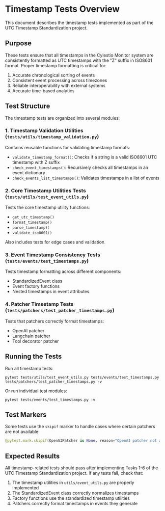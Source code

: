 # Timestamp Tests Overview

This document describes the timestamp tests implemented as part of the UTC Timestamp Standardization project.

## Purpose

These tests ensure that all timestamps in the Cylestio Monitor system are consistently formatted as UTC timestamps with the "Z" suffix in ISO8601 format. Proper timestamp formatting is critical for:

1. Accurate chronological sorting of events
2. Consistent event processing across timezones
3. Reliable interoperability with external systems
4. Accurate time-based analytics

## Test Structure

The timestamp tests are organized into several modules:

### 1. Timestamp Validation Utilities (`tests/utils/timestamp_validation.py`)

Contains reusable functions for validating timestamp formats:

- `validate_timestamp_format()`: Checks if a string is a valid ISO8601 UTC timestamp with Z suffix
- `check_event_timestamps()`: Recursively checks all timestamps in an event dictionary
- `check_events_list_timestamps()`: Validates timestamps in a list of events

### 2. Core Timestamp Utilities Tests (`tests/utils/test_event_utils.py`)

Tests the core timestamp utility functions:

- `get_utc_timestamp()`
- `format_timestamp()`
- `parse_timestamp()`
- `validate_iso8601()`

Also includes tests for edge cases and validation.

### 3. Event Timestamp Consistency Tests (`tests/events/test_timestamps.py`)

Tests timestamp formatting across different components:

- StandardizedEvent class
- Event factory functions
- Nested timestamps in event attributes

### 4. Patcher Timestamp Tests (`tests/patchers/test_patcher_timestamps.py`)

Tests that patchers correctly format timestamps:

- OpenAI patcher
- Langchain patcher
- Tool decorator patcher

## Running the Tests

Run all timestamp tests:

```
pytest tests/utils/test_event_utils.py tests/events/test_timestamps.py tests/patchers/test_patcher_timestamps.py -v
```

Or run individual test modules:

```
pytest tests/events/test_timestamps.py -v
```

## Test Markers

Some tests use the `skipif` marker to handle cases where certain patchers are not available:

```python
@pytest.mark.skipif(OpenAIPatcher is None, reason="OpenAI patcher not available")
```

## Expected Results

All timestamp-related tests should pass after implementing Tasks 1-6 of the UTC Timestamp Standardization project. If any tests fail, check that:

1. The timestamp utilities in `utils/event_utils.py` are properly implemented
2. The StandardizedEvent class correctly normalizes timestamps
3. Factory functions use the standardized timestamp utilities
4. Patchers correctly format timestamps in events they generate
